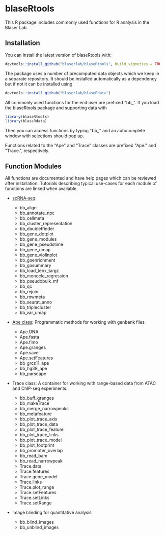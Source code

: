 # blaseRtools

This R package includes commonly used functions for R analysis in the Blaser Lab.      

## Installation

You can install the latest version of blaseRtools with:

``` r
devtools::install_github("blaserlab/blaseRtools", build_vignettes = TRUE)
```

The package uses a number of precomputed data objects which we keep in a separate repository.  It should be installed automatically as a dependency but if not it can be installed using:

``` r
devtools::install_github("blaserlab/blaseRdata")
```

All commonly used functions for the end user are prefixed "bb_".  If you load the blaseRtools package and supporting data with 

``` r
library(blaseRtools)
library(blaseRdata)
```

Then you can access functions by typing "bb_" and an autocomplete window with selections should pop up.

Functions related to the "Ape" and "Trace" classes are prefixed "Ape." and "Trace.", respectively.

## Function Modules

All functions are documented and have help pages which can be reviewed after installation.  Tutorials describing typical use-cases for each module of functions are linked when available.

* [scRNA-seq](pages/scRNAseq.html}) 
    * bb_align
    * bb_annotate_npc
    * bb_cellmeta
    * bb_cluster_representation
    * bb_doubletfinder
    * bb_gene_dotplot
    * bb_gene_modules
    * bb_gene_pseudotime
    * bb_gene_umap
    * bb_gene_violinplot
    * bb_goenrichment
    * bb_gosummary
    * bb_load_tenx_targz
    * bb_monocle_regression
    * bb_pseudobulk_mf
    * bb_qc
    * bb_rejoin
    * bb_rowmeta
    * bb_seurat_anno
    * bb_triplecluster
    * bb_var_umap

* [Ape class](pages/Ape.html):  Programmatic methods for working with genbank files.
    * Ape.DNA
    * Ape.fasta
    * Ape.fimo
    * Ape.granges
    * Ape.save
    * Ape.setFeatures
    * bb_grcz11_ape
    * bb_hg38_ape
    * bb_parseape
    
* Trace class:  A container for working with range-based data from ATAC and ChIP-seq experiments.
    * bb_buff_granges
    * bb_makeTrace
    * bb_merge_narrowpeaks
    * bb_metafeature
    * bb_plot_trace_axis
    * bb_plot_trace_data
    * bb_plot_trace_feature
    * bb_plot_trace_links
    * bb_plot_trace_model
    * bb_plot_footprint
    * bb_promoter_overlap
    * bb_read_bam
    * bb_read_narrowpeak
    * Trace.data
    * Trace.features
    * Trace.gene_model
    * Trace.links
    * Trace.plot_range
    * Trace.setFeatures
    * Trace.setLinks
    * Trace.setRange
    
* Image blinding for quantitative analysis
    * bb_blind_images
    * bb_unblind_images
    
    
    
    
    

